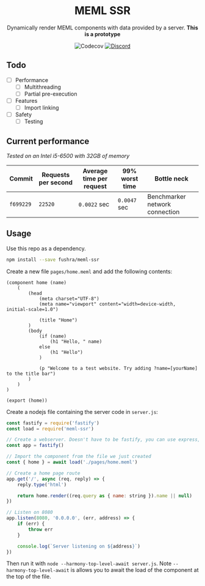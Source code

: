 <div align="center">

# MEML SSR

Dynamically render MEML components with data provided by a server. **This is a prototype**

![Codecov](https://img.shields.io/codecov/c/github/fushra/meml-ssr?style=for-the-badge)
[![Discord](https://img.shields.io/discord/841238828042944562?style=for-the-badge)](https://discord.gg/UPQW9juP5Z)

</div>

## Todo

- [ ] Performance
  - [ ] Multithreading
  - [ ] Partial pre-execution
- [ ] Features
  - [ ] Import linking
- [ ] Safety
  - [ ] Testing

## Current performance

_Tested on an Intel i5-6500 with 32GB of memory_

| Commit    | Requests per second | Average time per request | 99% worst time | Bottle neck                    |
| --------- | ------------------- | ------------------------ | -------------- | ------------------------------ |
| `f699229` | `22520`             | `0.0022` sec             | `0.0047` sec   | Benchmarker network connection |

## Usage

Use this repo as a dependency.

```sh
npm install --save fushra/meml-ssr
```

Create a new file `pages/home.meml` and add the following contents:

```meml
(component home (name)
    (
        (head
            (meta charset="UTF-8")
            (meta name="viewport" content="width=device-width, initial-scale=1.0")

            (title "Home")
        )
        (body
            (if (name)
                (h1 "Hello, " name)
            else
                (h1 "Hello")
            )

            (p "Welcome to a test website. Try adding ?name=[yourName] to the title bar")
        )
    )
)

(export (home))
```

Create a nodejs file containing the server code in `server.js`:

```js
const fastify = require('fastify')
const load = require('meml-ssr')

// Create a webserver. Doesn't have to be fastify, you can use express, koa, etc.
const app = fastify()

// Import the component from the file we just created
const { home } = await load('./pages/home.meml')

// Create a home page route
app.get('/', async (req, reply) => {
    reply.type('html')

    return home.render((req.query as { name: string }).name || null)
})

// Listen on 8080
app.listen(8080, '0.0.0.0', (err, address) => {
    if (err) {
        throw err
    }

    console.log(`Server listening on ${address}`)
})
```

Then run it with `node --harmony-top-level-await server.js`. Note `--harmony-top-level-await` is allows you to await the load of the component at the top of the file.
